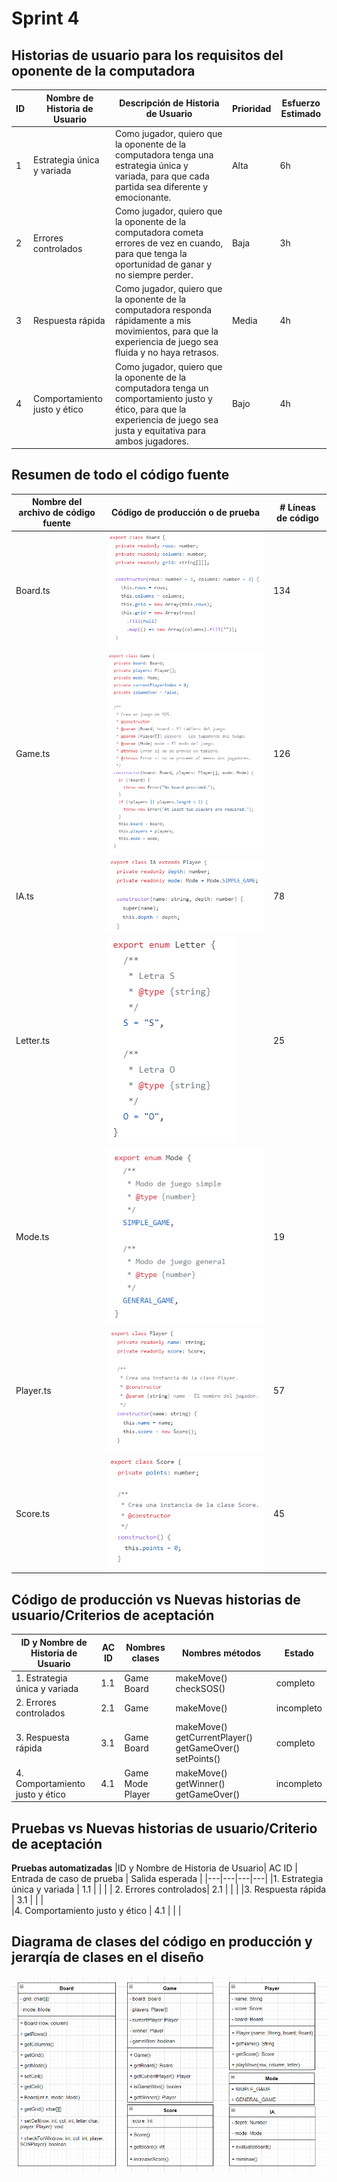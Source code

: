 # Sprint 4

## Historias de usuario para los requisitos del oponente de la computadora

|ID| Nombre de Historia de Usuario | Descripción de Historia de Usuario | Prioridad | Esfuerzo Estimado |
|---|---|---|---|---|
| 1| Estrategia única y variada| Como jugador, quiero que la oponente de la computadora tenga una estrategia única y variada, para que cada partida sea diferente y emocionante.| Alta | 6h | 
| 2 | Errores controlados |Como jugador, quiero que la oponente de la computadora cometa errores de vez en cuando, para que tenga la oportunidad de ganar y no siempre perder.  | Baja | 3h | 
| 3 | Respuesta rápida |Como jugador, quiero que la oponente de la computadora responda rápidamente a mis movimientos, para que la experiencia de juego sea fluida y no haya retrasos. | Media| 4h| 
| 4 | Comportamiento justo y ético| Como jugador, quiero que la oponente de la computadora tenga un comportamiento justo y ético, para que la experiencia de juego sea justa y equitativa para ambos jugadores.| Bajo | 4h | 

## Resumen de todo el código fuente

|Nombre del archivo de código fuente| Código de producción o de prueba | # Líneas de código | 
|---|---|---|
|Board.ts | ![Board](Imagenes/Board.png)| 134 | 
| Game.ts| ![Game](Imagenes/Game.png)| 126 |
| IA.ts| ![IA](Imagenes/IA.png)| 78 |
| Letter.ts| ![Letter](Imagenes/Letter.png)| 25 | 
| Mode.ts|![Mode](Imagenes/Mode.png) | 19 | 
|Player.ts |![Player](Imagenes/Player.png) |57 | 
|Score.ts | ![Score](Imagenes/Score.png)|45 | 

## Código de producción vs Nuevas historias de usuario/Criterios de aceptación

|ID y Nombre de Historia de Usuario| AC ID | Nombres clases | Nombres métodos | Estado |
|---|---|---|---|---|
|1. Estrategia única y variada | 1.1 | Game Board| makeMove() checkSOS()| completo|  
| 2. Errores controlados| 2.1 | Game | makeMove() | incompleto| 
|3. Respuesta rápida | 3.1 | Game Board |makeMove() getCurrentPlayer() getGameOver() setPoints()| completo |  
|4. Comportamiento justo y ético | 4.1 | Game Mode Player | makeMove() getWinner() getGameOver()| incompleto |  

## Pruebas vs Nuevas historias de usuario/Criterio de aceptación
**Pruebas automatizadas**
|ID y Nombre de Historia de Usuario| AC ID | Entrada de caso de prueba | Salida esperada | 
|---|---|---|---|
|1. Estrategia única y variada | 1.1 | | | 
| 2. Errores controlados| 2.1 | | | 
|3. Respuesta rápida | 3.1 | | |  
|4. Comportamiento justo y ético | 4.1 | | |  

## Diagrama de clases del código en producción y jerarqía de clases en el diseño 
![Diagrama de clases](Imagenes/uml.png)

